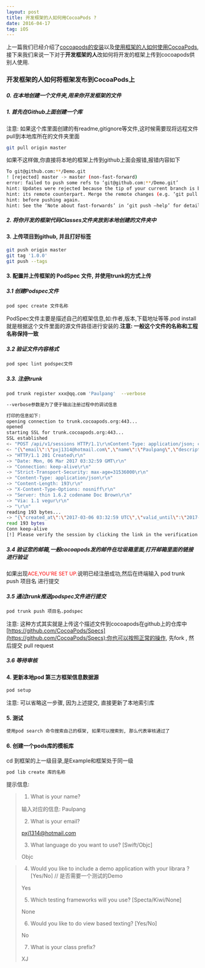 ```yaml
---
layout: post
title: 开发框架的人如何用CocoaPods ?
date: 2016-04-17 
tag: iOS 
---
```

上一篇我们已经介绍了[cocoapods的安装](https://paulpang.github.io/2016/04/Cocoapods_Install/)以及[使用框架的人如何使用CocoaPods](https://paulpang.github.io/2016/04/CocoaPods_Use/),接下来我们来说一下对于<strong>开发框架的人</strong>改如何将开发的框架上传到cocoapods供别人使用.


### 开发框架的人如何将框架发布到CocoaPods上

##### 0. 在本地创建一个文件夹,用来你开发框架的文件

##### 1. 首先在Github上面创建一个库

注意: 如果这个库里面创建的有readme,gitignore等文件,这时候需要现将远程文件pull到本地库所在的文件夹里面

```bash
git pull origin master
```
如果不这样做,你直接将本地的框架上传到github上面会报错,报错内容如下

```bash
To git@github.com:**/Demo.git 
! [rejected] master -> master (non-fast-forward) 
error: failed to push some refs to ‘git@github.com:**/Demo.git’ 
hint: Updates were rejected because the tip of your current branch is behind 
hint: its remote counterpart. Merge the remote changes (e.g. ‘git pull’) 
hint: before pushing again. 
hint: See the ‘Note about fast-forwards’ in ‘git push –help’ for details.
```

##### 2.  将你开发的框架代码Classes文件夹放到本地创建的文件夹中

#### 3. 上传项目到github, 并且打好标签

```bash
git push origin master
git tag '1.0.0' 
git push --tags 
```
#### 3. 配置并上传框架的  PodSpec 文件, 并使用trunk的方式上传

##### 3.1 创建Podspec文件

```bash
pod spec create 文件名称
```
PodSpec文件主要是描述自己的框架信息,如:作者,版本,下载地址等等.pod install 就是根据这个文件里面的源文件路径进行安装的.<strong>注意: 一般这个文件的名称和工程名称保持一致</strong>

##### 3.2 验证文件内容格式

```bash
pod spec lint podspec文件
```
##### 3.3. 注册trunk

```bash
pod trunk register xxx@qq.com 'Paulpang'  --verbose

--verbose参数是为了便于输出注册过程中的调试信息

打印的信息如下:
opening connection to trunk.cocoapods.org:443...
opened
starting SSL for trunk.cocoapods.org:443...
SSL established
<- "POST /api/v1/sessions HTTP/1.1\r\nContent-Type: application/json; charset=utf-8\r\nAccept: application/json; charset=utf-8\r\nUser-Agent: CocoaPods/1.2.0\r\nAccept-Encoding: gzip;q=1.0,deflate;q=0.6,identity;q=0.3\r\nHost: trunk.cocoapods.org\r\nContent-Length: 68\r\n\r\n"
<- "{\"email\":\"pxj1314@hotmail.com\",\"name\":\"Paulpang\",\"description\":null}"
-> "HTTP/1.1 201 Created\r\n"
-> "Date: Mon, 06 Mar 2017 03:32:59 GMT\r\n"
-> "Connection: keep-alive\r\n"
-> "Strict-Transport-Security: max-age=31536000\r\n"
-> "Content-Type: application/json\r\n"
-> "Content-Length: 193\r\n"
-> "X-Content-Type-Options: nosniff\r\n"
-> "Server: thin 1.6.2 codename Doc Brown\r\n"
-> "Via: 1.1 vegur\r\n"
-> "\r\n"
reading 193 bytes...
-> "{\"created_at\":\"2017-03-06 03:32:59 UTC\",\"valid_until\":\"2017-07-12 03:32:59 UTC\",\"verified\":false,\"created_from_ip\":\"1.180.235.247\",\"description\":null,\"token\":\"40594b9963f55053ad8f25e9bd771a1e\"}"
read 193 bytes
Conn keep-alive
[!] Please verify the session by clicking the link in the verification email that has been sent to pxj1314@hotmail.com

```


##### 3.4 验证您的邮箱,一般cocoapods发的邮件在垃圾箱里面,打开邮箱里面的链接进行验证
如果出现<font color= red size= 2>ACE,YOU'RE SET UP.</font>说明已经注册成功,然后在终端输入 pod trunk push 项目名 进行提交

##### 3.5 通过trunk推送podspec文件进行提交

```bash
pod trunk push 项目名.podspec
```
注意: 这种方式其实就是上传这个描述文件到cocoapods在github上的仓库中[https://github.com/CocoaPods/Specs](https://github.com/CocoaPods/Specs);你也可以按照正常的操作, 先fork , 然后提交 pull request

##### 3.6 等待审核

#### 4. 更新本地pod 第三方框架信息数据源

```bash
pod setup
```
注意: 可以省略这一步骤, 因为上述提交, 直接更新了本地索引库

#### 5. 测试

```bash
使用pod search 命令搜索自己的框架, 如果可以搜索到, 那么代表审核通过了
```

#### 6. 创建一个pods库的模板库

cd 到框架的上一级目录,是Example和框架处于同一级

```bash
pod lib create 库的名称
```
提示信息:

> 1. What is your name?
> 
>  输入对应的信息: Paulpang
> 
> 2. What is your email?
> 
>	pxj1314@hotmail.com
>
> 3. What language do you want to use? [Swift/Objc]
> 
>  Objc
		
> 4. Would you like to include a demo application with your librara ? [Yes/No] // 是否需要一个测试的Demo
> 
>  Yes
> 
> 5. Which testing frameworks will you use? [Specta/Kiwi/None]
> 
>	None
>
> 6. Would you like to do view based texting? [Yes/No]
> 
>  No
>
> 7. What is your class prefix?
>
>	XJ




